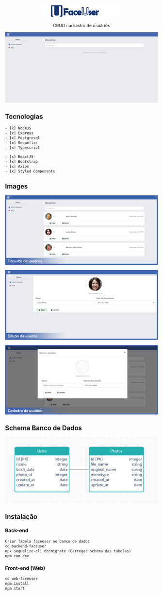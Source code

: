 <p align="center">
  <img src="uploads/logo-faceuser.png"/>
</p>
<p align="center">
  CRUD cadrastro de usuários
</p>
<p align="center">
  <img src="uploads/faceusergif.gif"/>
</p>

## Tecnologias
```
- [x] NodeJS
- [x] Express
- [x] Postgresql
- [x] Sequelize
- [x] Typescript
```
```
- [x] ReactJS
- [x] Bootstrap
- [x] Axios
- [x] Styled Components
```

## Images
<p align="center">
  <img src="uploads/main-page.jpg"/>
</p>
<p align="center">
  <img src="uploads/edit-page.jpg"/>
</p>
<p align="center">
  <img src="uploads/register-page.jpg"/>
</p>

## Schema Banco de Dados
<p align="center">
  <img src="uploads/tabelas.jpg"/>
</p>

## Instalação
### Back-end 
```
Criar Tabela faceuser no banco de dados
cd backend-faceuser
npx sequelize-cli db:migrate (Carregar schema das tabelas)
npm run dev
```

### Front-end (Web)
```
cd web-faceuser
npm install
npm start
```
